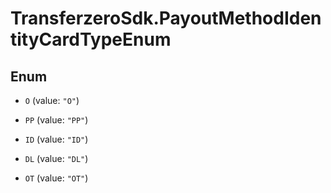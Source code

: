 # TransferzeroSdk.PayoutMethodIdentityCardTypeEnum

## Enum


* `O` (value: `"O"`)

* `PP` (value: `"PP"`)

* `ID` (value: `"ID"`)

* `DL` (value: `"DL"`)

* `OT` (value: `"OT"`)


